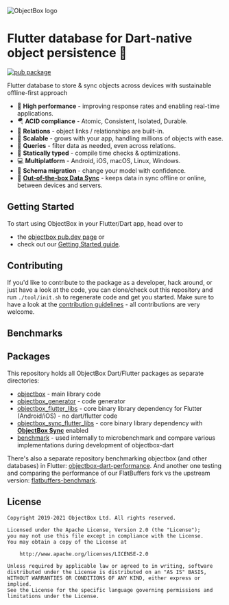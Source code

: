 ![ObjectBox logo](https://raw.githubusercontent.com/objectbox/objectbox-java/master/logo.png)

# Flutter database for Dart-native object persistence 💙

[![pub package](https://img.shields.io/pub/v/objectbox.svg)](https://pub.dev/packages/objectbox)

Flutter database to store & sync objects across devices with sustainable offline-first approach

* 🏁 **High performance** - improving response rates and enabling real-time applications.
* 🪂 **ACID compliance** - Atomic, Consistent, Isolated, Durable.
* 🔗 **Relations** - object links / relationships are built-in.
* 🌱 **Scalable** - grows with your app, handling millions of objects with ease.
* 💐 **Queries** - filter data as needed, even across relations.
* 🦮 **Statically typed** - compile time checks & optimizations.
* 💻 **Multiplatform** - Android, iOS, macOS, Linux, Windows.
* 📃 **Schema migration** - change your model with confidence.
* 👥 [**Out-of-the-box Data Sync**](https://objectbox.io/sync/) - keeps data in sync offline or online, between devices and servers.

## Getting Started 

To start using ObjectBox in your Flutter/Dart app, head over to
* the [objectbox pub.dev page](https://pub.dev/packages/objectbox) or
* check out our [Getting Started guide](https://docs.objectbox.io/getting-started).

## Contributing 

If you'd like to contribute to the package as a developer, hack around, or just have a look at the code, you can 
clone/check out this repository and run `./tool/init.sh` to regenerate code and get you started. Make sure to have a
look at the [contribution guidelines](CONTRIBUTING.md) - all contributions are very welcome.

## Benchmarks


## Packages

This repository holds all ObjectBox Dart/Flutter packages as separate directories:

* [objectbox](objectbox) - main library code
* [objectbox_generator](generator) - code generator
* [objectbox_flutter_libs](flutter_libs) - core binary library dependency for Flutter (Android/iOS) - no dart/flutter code
* [objectbox_sync_flutter_libs](sync_flutter_libs) - core binary library dependency with [**ObjectBox Sync**](https://objectbox.io/sync/) enabled
* [benchmark](benchmark) - used internally to microbenchmark and compare various implementations during development of objectbox-dart

There's also a separate repository benchmarking objectbox (and other databases) in Flutter: 
[objectbox-dart-performance](https://github.com/objectbox/objectbox-dart-performance). And another one testing and 
comparing the performance of our FlatBuffers fork vs the upstream version: [flatbuffers-benchmark](https://github.com/objectbox/flatbuffers-benchmark).

## License

```text
Copyright 2019-2021 ObjectBox Ltd. All rights reserved.

Licensed under the Apache License, Version 2.0 (the "License");
you may not use this file except in compliance with the License.
You may obtain a copy of the License at

    http://www.apache.org/licenses/LICENSE-2.0

Unless required by applicable law or agreed to in writing, software
distributed under the License is distributed on an "AS IS" BASIS,
WITHOUT WARRANTIES OR CONDITIONS OF ANY KIND, either express or implied.
See the License for the specific language governing permissions and
limitations under the License.
```
